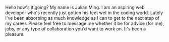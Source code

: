 Hello how's it going? My name is Julian Ming. I am an aspiring web developer who's recently just gotten his feet wet in the coding world. Lately I've been absorbing as much knowledge as I can to get to the next step of my career. Please feel free to message me whether it be for advice (for me), jobs, or any type of collaboration you'd want to work on. It's been a pleasure.
